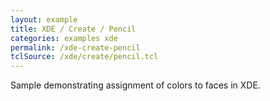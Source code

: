 ```yaml
---
layout: example
title: XDE / Create / Pencil
categories: examples xde
permalink: /xde-create-pencil
tclSource: /xde/create/pencil.tcl
---
```


Sample demonstrating assignment of colors to faces in XDE.
